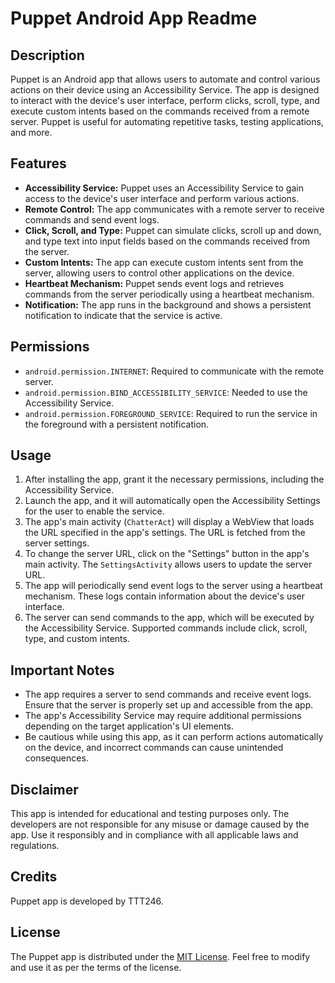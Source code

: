 # Puppet Android App Readme

## Description

Puppet is an Android app that allows users to automate and control various actions on their device using an Accessibility Service. The app is designed to interact with the device's user interface, perform clicks, scroll, type, and execute custom intents based on the commands received from a remote server. Puppet is useful for automating repetitive tasks, testing applications, and more.

## Features

- **Accessibility Service:** Puppet uses an Accessibility Service to gain access to the device's user interface and perform various actions.
- **Remote Control:** The app communicates with a remote server to receive commands and send event logs.
- **Click, Scroll, and Type:** Puppet can simulate clicks, scroll up and down, and type text into input fields based on the commands received from the server.
- **Custom Intents:** The app can execute custom intents sent from the server, allowing users to control other applications on the device.
- **Heartbeat Mechanism:** Puppet sends event logs and retrieves commands from the server periodically using a heartbeat mechanism.
- **Notification:** The app runs in the background and shows a persistent notification to indicate that the service is active.

## Permissions

- `android.permission.INTERNET`: Required to communicate with the remote server.
- `android.permission.BIND_ACCESSIBILITY_SERVICE`: Needed to use the Accessibility Service.
- `android.permission.FOREGROUND_SERVICE`: Required to run the service in the foreground with a persistent notification.

## Usage

1. After installing the app, grant it the necessary permissions, including the Accessibility Service.
2. Launch the app, and it will automatically open the Accessibility Settings for the user to enable the service.
3. The app's main activity (`ChatterAct`) will display a WebView that loads the URL specified in the app's settings. The URL is fetched from the server settings.
4. To change the server URL, click on the "Settings" button in the app's main activity. The `SettingsActivity` allows users to update the server URL.
5. The app will periodically send event logs to the server using a heartbeat mechanism. These logs contain information about the device's user interface.
6. The server can send commands to the app, which will be executed by the Accessibility Service. Supported commands include click, scroll, type, and custom intents.

## Important Notes

- The app requires a server to send commands and receive event logs. Ensure that the server is properly set up and accessible from the app.
- The app's Accessibility Service may require additional permissions depending on the target application's UI elements.
- Be cautious while using this app, as it can perform actions automatically on the device, and incorrect commands can cause unintended consequences.

## Disclaimer

This app is intended for educational and testing purposes only. The developers are not responsible for any misuse or damage caused by the app. Use it responsibly and in compliance with all applicable laws and regulations.

## Credits

Puppet app is developed by TTT246.

## License

The Puppet app is distributed under the [MIT License](https://opensource.org/licenses/MIT). Feel free to modify and use it as per the terms of the license.
